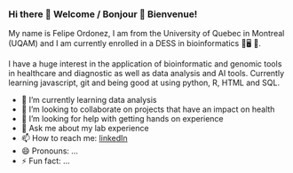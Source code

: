 ### Hi there 🍰 Welcome / Bonjour 🍰 Bienvenue!


My name is Felipe Ordonez, I am from the University of Quebec in Montreal (UQAM) and I am currently enrolled in a DESS in bioinformatics 🧬🖥 🦠.

I have a huge interest in the application of bioinformatic and genomic tools in healthcare and diagnostic as well as data analysis and AI tools. Currently learning javascript, git and being good at using python, R, HTML and SQL.

- 🌱 I’m currently learning data analysis
- 👯 I’m looking to collaborate on projects that have an impact on health
- 🤔 I’m looking for help with getting hands on experience
- 💬 Ask me about my lab experience
- 📫 How to reach me: [linkedIn](https://ca.linkedin.com/in/afob/)
- 😄 Pronouns: ...
- ⚡ Fun fact: ...

<!--
**feland4/feland4** is a ✨ _special_ ✨ repository because its `README.md` (this file) appears on your GitHub profile.

Here are some ideas to get you started:

- 🔭 I’m currently working on ...
- 🌱 I’m currently learning data
- 👯 I’m looking to collaborate on ...
- 🤔 I’m looking for help with ...
- 💬 Ask me about ...
- 📫 How to reach me: ...
- 😄 Pronouns: ...
- ⚡ Fun fact: ...
-->
